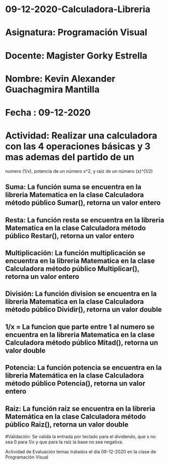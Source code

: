 # 09-12-2020-Calculadora-Libreria

# Asignatura: Programación Visual

# Docente: Magister Gorky Estrella

# Nombre: Kevin Alexander Guachagmira Mantilla

# Fecha : 09-12-2020

# Actividad: Realizar una calculadora con las 4 operaciones básicas y 3 mas  ademas del partido de un
numero (1/x), potencia de un número x^2, y raiz de un número (x)^(1/2)  

## Suma: La función suma se encuentra en la libreria Matematica en la clase Calculadora método público Sumar(), retorna un valor entero

## Resta: La función resta se encuentra en la libreria Matematica en la clase Calculadora método público Restar(), retorna un valor entero

## Multiplicación: La función multiplicación se encuentra en la libreria Matematica en la clase Calculadora método público Multiplicar(), retorna un valor entero

## División: La función division se encuentra en la libreria Matematica en la clase Calculadora método público Dividir(), retorna un valor double

## 1/x = La funcion que parte entre 1 al numero se encuentra en la libreria Matematica en la clase Calculadora método público Mitad(), retorna un valor double

## Potencia: La función potencia se encuentra en la libreria Matemática en la clase Calculadora método público Potencia(), retorna un valor entero

## Raiz: La función raiz se encuentra en la libreria Matemática en la clase Calculadora método público Raiz(), retorna un valor double

#Validación: Se valida la entrada por teclado para el dividendo, que x no sea 0 para 1/x y que para la raiz la base no sea negativa.




Actividad de Evaluación temas tratados el día 09-12-2020 en la clase de Programación Visual
